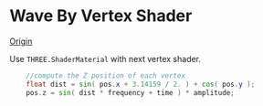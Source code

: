Wave By Vertex Shader
===

[Origin](https://codepen.io/nicoptere/pen/LjjQgG)

Use `THREE.ShaderMaterial` with next vertex shader.

``` glsl
    //compute the Z position of each vertex
    float dist = sin( pos.x + 3.14159 / 2. ) + cos( pos.y );
    pos.z = sin( dist * frequency + time ) * amplitude;
```